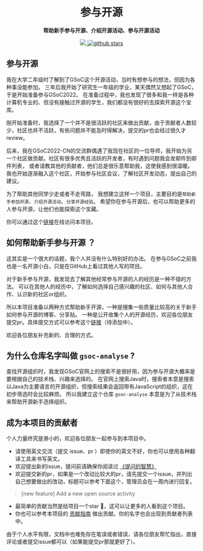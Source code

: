 
<h1 align="center" >
    参与开源
</h1>
<p align="center">
  <strong>帮助新手参与开源、介绍开源活动、参与开源活动</strong>
</p>


<p align="center">
    <a target="_blank" href="">
        <img src="https://img.shields.io/badge/License-Apache%202.0-blue.svg?label=license" />
    </a>
   <a target="_blank" href=''>
        <img src="https://img.shields.io/github/stars/erdengk/gsoc-analyse.svg" alt="github stars"/>
   </a>
</p>


<!--
   <a target="_blank" href=''>
        <img src="https://img.shields.io/github/contributors/erdengk/gsoc-analyse.svg" alt="github contributors"/>
   </a>
-->

## 参与开源

我在大学二年级时了解到了GSoC这个开源活动，当时有想参与的想法，但因为各种事没能参加。
三年后我开始了研究生一年级的学业，某天偶然又想起了GSoC，于是开始准备参与GSoC2022。
在准备过程中，我也发现了很多和我一样是各种计算机专业的、但没有接触过开源的学生，我们都没有很好的去探索开源这个宝库。

刚开始准备时，我选择了一个并不是很活跃的社区来做出贡献，由于贡献者人数较少，社区也并不活跃，有些问题并不能及时得解决，提交的pr也会经过很久才review。

后来，我在GSoC2022-CN的交流群偶遇了我现在社区的一位导师，我开始为另一个社区做贡献。社区有很多优秀且活跃的开发者，有时遇到问题我会发邮件到邮件列表，
或者请教其他的贡献者，他们总是很乐意帮助我，这使我感到很温暖。我也开始逐渐融入这个社区，开始参与社区会议，了解社区开发动态，提出自己的建议。

为了帮助其他同学少走或者不走弯路， 我想建立这样一个项目，主要目的是`帮助新手参加开源`、`介绍开源活动`、`分享开源经验`。
希望你在参与开源后，也可以帮助更多的人参与开源，让他们也能探索这个宝藏。

你可以通过这个[链接](https://erdengk.github.io/gsoc-analyse/)在线访问本项目。

## 如何帮助新手参与开源 ？

这其实是一个很大的话题，我个人并没有什么特别好的办法。
在参与GSoC之前我也是一名开源小白，只是在GitHub上看过其他人写的项目。

对于新手参与开源，我发现去了解其他经常参与开源的人的经历是一种不错的方法。
可以在其他人的经历中，了解如何选择自己感兴趣的社区、如何与其他人合作、认识新的社区or组织。

所以本项目准备以两种方式帮助新手开源，一种是搜集一些质量比较高的关于新手如何参与开源的博客、分享贴。
一种是公开收集个人的开源经历，欢迎各位朋友提交pr。具体提交方式可以参考这个[链接]()（待添加中）。

欢迎各位朋友补充新的、合理的方式。

## 为什么仓库名字叫做 `gsoc-analyse` ?

查找开源组织时，我发现GSoC官网上的搜索不是很好用，因为参与开源大概率是要根据自己的技术栈、兴趣来选择的。
在官网上搜索Java时，搜索者本意是搜索以Java为主要语言的开源组织，但搜索结果会返回带有JavaScript的组织，这在初步筛选时会比较麻烦。
所以我建立这个仓库 `gsoc-analyse` 本意是为了从技术栈来帮助开源新手选择组织。


## 成为本项目的贡献者

个人力量终究是渺小的，欢迎各位朋友一起参与到本项目中。

- 请使用英文交流（提交 issue、pr ）即使你的英文不好，你也可以使用各种翻译工具来书写英文。 
- 欢迎提出新的issue，提问前请确保你阅读过 [《提问的智慧》](https://github.com/ryanhanwu/How-To-Ask-Questions-The-Smart-Way/blob/main/README-zh_CN.md)
- 欢迎提交新的pr，如果是一个改动比较大的pr，请先提交一个issue，并列出自己想要做出的改动，标题可以参考下面这个，管理员会在一周内进行回复。

> [new feature] Add a new open source activity

- 最简单的贡献当然是给项目一个star 🌟，这可以让更多的人看到这个项目。
- 你也可以参考本项目的 [贡献指南](https://github.com/erdengk/gsoc-analyse/blob/master/docs/contribution/Contribution%20Guidelines.md) 做出贡献。你的名字也会出现到贡献者列表中。

由于个人水平有限，文档中也难免存在笔误或者错误，请各位朋友帮忙指出，直接评论或者提交issue都可以（如果能提交pr那就更好了）。